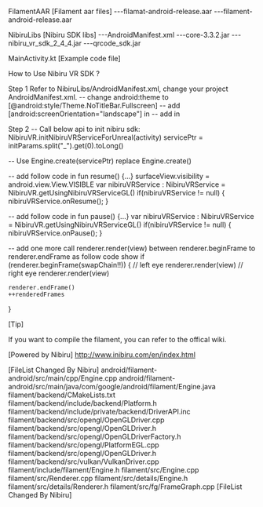 FilamentAAR [Filament aar files]
    ---filamat-android-release.aar
	---filament-android-release.aar
	
NibiruLibs [Nibiru SDK libs]
    ---AndroidManifest.xml
	---core-3.3.2.jar
	---nibiru_vr_sdk_2_4_4.jar
	---qrcode_sdk.jar
	
MainActivity.kt [Example code file]	

How to Use Nibiru VR SDK ?

Step 1
Refer to NibiruLibs/AndroidManifest.xml, change your project AndroidManifest.xml.
-- change android:theme to [@android:style/Theme.NoTitleBar.Fullscreen]
-- add [android:screenOrientation="landscape"] in <activity>
-- add <category android:name="com.nibiru.intent.category.NVR" /> in <intent-filter>

Step 2
-- Call below api to init nibiru sdk:
NibiruVR.initNibiruVRServiceForUnreal(activity)
servicePtr = initParams.split("_").get(0).toLong()

-- Use Engine.create(servicePtr) replace Engine.create()

-- add follow code in fun resume() {...}
surfaceView.visibility = android.view.View.VISIBLE
var nibiruVRService : NibiruVRService = NibiruVR.getUsingNibiruVRServiceGL()
if(nibiruVRService != null)
{
    nibiruVRService.onResume();
}

-- add follow code in fun pause()  {...}
var nibiruVRService : NibiruVRService = NibiruVR.getUsingNibiruVRServiceGL()
if(nibiruVRService != null)
{
    nibiruVRService.onPause();
}

-- add one more call renderer.render(view) between renderer.beginFrame to renderer.endFrame
as follow code show
if (renderer.beginFrame(swapChain!!)) {
    // left eye
    renderer.render(view)
    // right eye
    renderer.render(view)

    renderer.endFrame()
    ++renderedFrames
}

[Tip]

If you want to compile the filament, you can refer to the offical wiki.

[Powered by Nibiru]
http://www.inibiru.com/en/index.html

[FileList Changed By Nibiru]
android/filament-android/src/main/cpp/Engine.cpp
android/filament-android/src/main/java/com/google/android/filament/Engine.java
filament/backend/CMakeLists.txt
filament/backend/include/backend/Platform.h
filament/backend/include/private/backend/DriverAPI.inc
filament/backend/src/opengl/OpenGLDriver.cpp
filament/backend/src/opengl/OpenGLDriver.h
filament/backend/src/opengl/OpenGLDriverFactory.h
filament/backend/src/opengl/PlatformEGL.cpp
filament/backend/src/opengl/OpenGLDriver.h
filament/backend/src/vulkan/VulkanDriver.cpp
filament/include/filament/Engine.h
filament/src/Engine.cpp
filament/src/Renderer.cpp
filament/src/details/Engine.h
filament/src/details/Renderer.h
filament/src/fg/FrameGraph.cpp
[FileList Changed By Nibiru]












